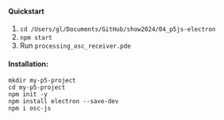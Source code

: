 #### Quickstart

1. `cd /Users/gl/Documents/GitHub/show2024/04_p5js-electron`
2. `npm start`
3. Run `processing_osc_receiver.pde`



#### Installation:

```
mkdir my-p5-project
cd my-p5-project
npm init -y
npm install electron --save-dev
npm i osc-js
```

